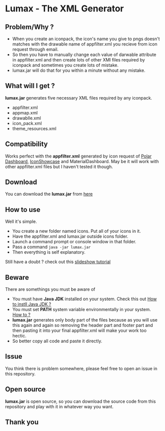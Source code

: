 # Lumax - The XML Generator

## Problem/Why ?

 - When you create an iconpack, the icon's name you give to pngs doesn't matches with the drawable name of appfilter.xml you recieve from icon request through email. 
 - So then you have to manually change each value of darwable attribute in appfilter.xml and then create lots of other XMl files required by iconpack and sometimes you create lots of mistake. 
 - lumax.jar will do that for you within a minute without any mistake.

## What will I get ?
**lumax.jar** generates five necessary XML files required by any iconpack.
- appfilter.xml
- appmap.xml
- drawablle.xml
- icon_pack.xml
- theme_resources.xml

## Compatibility

 Works perfect with the **appfilter.xml** generated by icon request of [Polar Dashboard](https://github.com/afollestad/polar-dashboard), [IconShowcase](https://github.com/jahirfiquitiva/IconShowcase) and MaterialDashboard. May be it will work with other appfilter.xml files but I haven't tested it though.

## Download

 You can download the **lumax.jar** from [here](https://raw.githubusercontent.com/mddanishansari/Lumax/master/lumax.jar)

## How to use

 Well it's simple.
- You create a new folder named icons. Put all of your icons in it.
- Have the appfilter.xml and lumax.jar outside icons folder.
- Launch a command prompt or console window in that folder.
- Pass a command `java -jar lumax.jar`
- Then everything is self explanatory.

 Still have a doubt ?
 check out this [slideshow tutorial](https://www.youtube.com/watch?v=GhkFhtKacoM) 

## Beware

 There are somethings you must be aware of
 - You must have **Java JDK** installed on your system. Check this out [How to instll Java JDK ?](http://docs.oracle.com/javase/7/docs/webnotes/install/)
 - You must set **PATH** system variable environmentally in your system. [How to ?](https://www.java.com/en/download/help/path.xml)
 - **lumax.jar** generates only body part of the files because as you will use this again and again so removing the header part and footer part and then pasting it into your final appfilter.xml will make your work too hectic.
 - So better copy all code and paste it directly.

## Issue

You think there is problem somewhere, please feel free to open an issue in this repository.

## Open source

**lumax.jar** is open source, so you can download the source code from this repository and play with it in whatever way you want.

## Thank you
